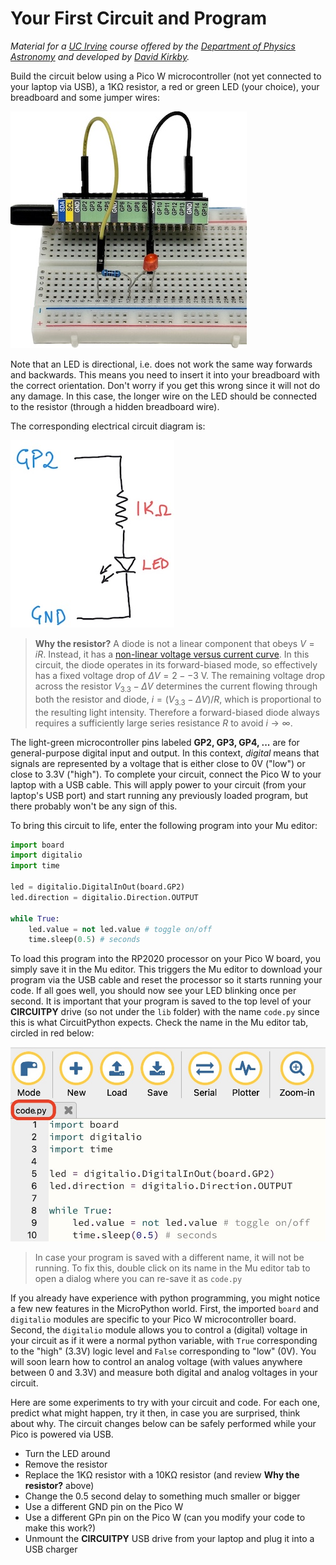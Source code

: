 # Your First Circuit and Program

*Material for a [UC Irvine](https://uci.edu/) course offered by the [Department of Physics Astronomy](https://www.physics.uci.edu/) and developed by [David Kirkby](https://faculty.sites.uci.edu/dkirkby/).*

Build the circuit below using a Pico W microcontroller (not yet connected to your laptop via USB), a 1KΩ resistor, a red or green LED (your choice), your breadboard and some jumper wires:

![First circuit construction](img/first-circuit.jpg)

Note that an LED is directional, i.e. does not work the same way forwards and backwards. This means you need to insert it into your breadboard with the correct orientation.  Don't worry if you get this wrong since it will not do any damage. In this case, the longer wire on the LED should be connected to the resistor (through a hidden breadboard wire).

The corresponding electrical circuit diagram is:

![First circuit diagram](img/first-circuit-diagram.jpg)

> **Why the resistor?** A diode is not a linear component that obeys $V = iR$. Instead, it has a [non-linear voltage versus current curve](https://learn.sparkfun.com/tutorials/diodes/real-diode-characteristics). In this circuit, the diode operates in its forward-biased mode, so effectively has a fixed voltage drop of $\Delta V = 2--3$ V. The remaining voltage drop across the resistor $V_{3.3} - \Delta V$ determines the current flowing through both the resistor and diode, $i = (V_{3.3} - \Delta V)/R$, which is proportional to the resulting light intensity. Therefore a forward-biased diode always requires a sufficiently large series resistance $R$ to avoid $i \rightarrow \infty$.

The light-green microcontroller pins labeled **GP2, GP3, GP4, ...** are for general-purpose digital input and output. In this context, *digital* means that signals are represented by a voltage that is either close to 0V ("low") or close to 3.3V ("high").
To complete your circuit, connect the Pico W to your laptop with a USB cable.  This will apply power to your circuit (from your laptop's USB port) and start running any previously loaded program, but there probably won't be any sign of this.

To bring this circuit to life, enter the following program into your Mu editor:
```python
import board
import digitalio
import time

led = digitalio.DigitalInOut(board.GP2)
led.direction = digitalio.Direction.OUTPUT

while True:
    led.value = not led.value # toggle on/off
    time.sleep(0.5) # seconds
```
To load this program into the RP2020 processor on your Pico W board, you simply save it in the Mu editor.  This triggers the Mu editor to download your program via the USB cable and reset the processor so it starts running your code.  If all goes well, you should now see your LED blinking once per second. It is important that your program is saved to the top level of your **CIRCUITPY** drive (so not under the `lib` folder) with the name `code.py` since this is what CircuitPython expects. Check the name in the Mu editor tab, circled in red below:

![Mu editor tab](img/mu-code-py.jpg)

> In case your program is saved with a different name, it will not be running. To fix this, double click on its name in the Mu editor tab to open a dialog where you can re-save it as `code.py`

If you already have experience with python programming, you might notice a few new features in the MicroPython world. First, the imported `board` and `digitalio` modules are specific to your Pico W microcontroller board. Second, the `digitalio` module allows you to control a (digital) voltage in your circuit as if it were a normal python variable, with `True` corresponding to the "high" (3.3V) logic level and `False` corresponding to "low" (0V). You will soon learn how to control an analog voltage (with values anywhere between 0 and 3.3V) and measure both digital and analog voltages in your circuit.

Here are some experiments to try with your circuit and code. For each one, predict what might happen, try it then, in case you are surprised, think about why. The circuit changes below can be safely performed while your Pico is powered via USB.
 - Turn the LED around
 - Remove the resistor
 - Replace the 1KΩ resistor with a 10KΩ resistor (and review **Why the resistor?** above)
 - Change the 0.5 second delay to something much smaller or bigger
 - Use a different GND pin on the Pico W
 - Use a different GPn pin on the Pico W (can you modify your code to make this work?)
 - Unmount the **CIRCUITPY** USB drive from your laptop and plug it into a USB charger

